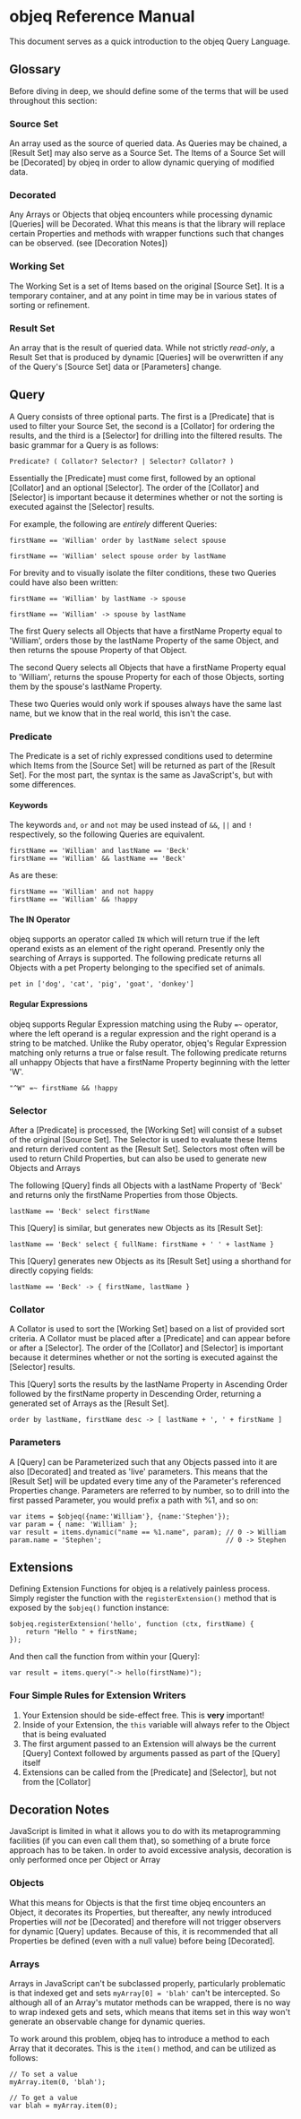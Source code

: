 # objeq Reference Manual

This document serves as a quick introduction to the objeq Query Language.

## Glossary

Before diving in deep, we should define some of the terms that will be used throughout this section:

### Source Set
An array used as the source of queried data.  As Queries may be chained, a [Result Set] may also serve as a Source Set.  The Items of a Source Set will be [Decorated] by objeq in order to allow dynamic querying of modified data.

### Decorated
Any Arrays or Objects that objeq encounters while processing dynamic [Queries] will be Decorated.  What this means is that the library will replace certain Properties and methods with wrapper functions such that changes can be observed. (see [Decoration Notes])

### Working Set
The Working Set is a set of Items based on the original [Source Set].  It is a temporary container, and at any point in time may be in various states of sorting or refinement.

### Result Set
An array that is the result of queried data.  While not strictly *read-only*, a Result Set that is produced by dynamic [Queries] will be overwritten if any of the Query's [Source Set] data or [Parameters] change.

## Query

A Query consists of three optional parts.  The first is a [Predicate] that is used to filter your Source Set, the second is a [Collator] for ordering the results, and the third is a [Selector] for drilling into the filtered results.  The basic grammar for a Query is as follows:

    Predicate? ( Collator? Selector? | Selector? Collator? )

Essentially the [Predicate] must come first, followed by an optional [Collator] and an optional [Selector].  The order of the [Collator] and [Selector] is important because it determines whether or not the sorting is executed against the [Selector] results.

For example, the following are *entirely* different Queries:

    firstName == 'William' order by lastName select spouse

    firstName == 'William' select spouse order by lastName

For brevity and to visually isolate the filter conditions, these two Queries could have also been written:

    firstName == 'William' by lastName -> spouse

    firstName == 'William' -> spouse by lastName

The first Query selects all Objects that have a firstName Property equal to 'William', orders those by the lastName Property of the same Object, and then returns the spouse Property of that Object.

The second Query selects all Objects that have a firstName Property equal to 'William', returns the spouse Property for each of those Objects, sorting them by the spouse's lastName Property.

These two Queries would only work if spouses always have the same last name, but we know that in the real world, this isn't the case.

### Predicate
The Predicate is a set of richly expressed conditions used to determine which Items from the [Source Set] will be returned as part of the [Result Set].  For the most part, the syntax is the same as JavaScript's, but with some differences.

#### Keywords
The keywords `and`, `or` and `not` may be used instead of `&&`, `||` and `!` respectively, so the following Queries are equivalent.

    firstName == 'William' and lastName == 'Beck'
    firstName == 'William' && lastName == 'Beck'

As are these:

    firstName == 'William' and not happy
    firstName == 'William' && !happy

#### The IN Operator
objeq supports an operator called `IN` which will return true if the left operand exists as an element of the right operand.  Presently only the searching of Arrays is supported.  The following predicate returns all Objects with a pet Property belonging to the specified set of animals.

    pet in ['dog', 'cat', 'pig', 'goat', 'donkey']

#### Regular Expressions
objeq supports Regular Expression matching using the Ruby `=~` operator, where the left operand is a regular expression and the right operand is a string to be matched.  Unlike the Ruby operator, objeq's Regular Expression matching only returns a true or false result.  The following predicate returns all unhappy Objects that have a firstName Property beginning with the letter 'W'.

    "^W" =~ firstName && !happy

### Selector
After a [Predicate] is processed, the [Working Set] will consist of a subset of the original [Source Set].  The Selector is used to evaluate these Items and return derived content as the [Result Set].  Selectors most often will be used to return Child Properties, but can also be used to generate new Objects and Arrays

The following [Query] finds all Objects with a lastName Property of 'Beck' and returns only the firstName Properties from those Objects.

    lastName == 'Beck' select firstName

This [Query] is similar, but generates new Objects as its [Result Set]:

    lastName == 'Beck' select { fullName: firstName + ' ' + lastName }

This [Query] generates new Objects as its [Result Set] using a shorthand for directly copying fields:

    lastName == 'Beck' -> { firstName, lastName }

### Collator
A Collator is used to sort the [Working Set] based on a list of provided sort criteria.  A Collator must be placed after a [Predicate] and can appear before or after a [Selector].  The order of the [Collator] and [Selector] is important because it determines whether or not the sorting is executed against the [Selector] results.

This [Query] sorts the results by the lastName Property in Ascending Order followed by the firstName property in Descending Order, returning a generated set of Arrays as the [Result Set].

    order by lastName, firstName desc -> [ lastName + ', ' + firstName ]

### Parameters
A [Query] can be Parameterized such that any Objects passed into it are also [Decorated] and treated as 'live' parameters.  This means that the [Result Set] will be updated every time any of the Parameter's referenced Properties change.  Parameters are referred to by number, so to drill into the first passed Parameter, you would prefix a path with %1, and so on:

    var items = $objeq({name:'William'}, {name:'Stephen'});
    var param = { name: 'William' };
    var result = items.dynamic("name == %1.name", param); // 0 -> William
    param.name = 'Stephen';                               // 0 -> Stephen

## Extensions
Defining Extension Functions for objeq is a relatively painless process.  Simply register the function with the `registerExtension()` method that is exposed by the `$objeq()` function instance:

    $objeq.registerExtension('hello', function (ctx, firstName) {
        return "Hello " + firstName;
    });

And then call the function from within your [Query]:

    var result = items.query("-> hello(firstName)");

### Four Simple Rules for Extension Writers
1. Your Extension should be side-effect free.  This is **very** important!
2. Inside of your Extension, the `this` variable will always refer to the Object that is being evaluated
3. The first argument passed to an Extension will always be the current [Query] Context followed by arguments passed as part of the [Query] itself
4. Extensions can be called from the [Predicate] and [Selector], but not from the [Collator]

## Decoration Notes
JavaScript is limited in what it allows you to do with its metaprogramming facilities (if you can even call them that), so something of a brute force approach has to be taken.  In order to avoid excessive analysis, decoration is only performed once per Object or Array

### Objects
What this means for Objects is that the first time objeq encounters an Object, it decorates its Properties, but thereafter, any newly introduced Properties will *not* be [Decorated] and therefore will not trigger observers for dynamic [Query] updates.  Because of this, it is recommended that all Properties be defined (even with a null value) before being [Decorated].

### Arrays
Arrays in JavaScript can't be subclassed properly, particularly problematic is that indexed get and sets `myArray[0] = 'blah'` can't be intercepted.  So although all of an Array's mutator methods can be wrapped, there is no way to wrap indexed gets and sets, which means that items set in this way won't generate an observable change for dynamic queries.

To work around this problem, objeq has to introduce a method to each Array that it decorates.  This is the `item()` method, and can be utilized as follows:

    // To set a value
    myArray.item(0, 'blah');

    // To get a value
    var blah = myArray.item(0);
